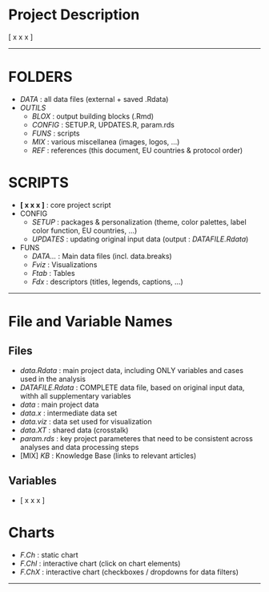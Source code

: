 **Project Description**
================

[ x x x ]

-----

# FOLDERS
* *DATA* : all data files (external + saved .Rdata)
* *OUTILS*
  + *BLOX* : output building blocks (.Rmd)
  + *CONFIG* : SETUP.R, UPDATES.R, param.rds
  + *FUNS* : scripts
  + *MIX* : various miscellanea (images, logos, ...)
  + *REF* : references (this document, EU countries & protocol order)


# SCRIPTS
* **[ x x x ]** : core project script
* CONFIG
  + *SETUP* : packages & personalization (theme, color palettes, label color function, EU countries, ...)
  + *UPDATES* : updating original input data (output : *DATAFILE.Rdata*)
* FUNS
  + *DATA...* : Main data files (incl. data.breaks)
  + *Fviz* : Visualizations
  + *Ftab* : Tables
  + *Fdx* : descriptors (titles, legends, captions, ...)

-----

# File and Variable Names

## Files
* *data.Rdata* : main project data, including ONLY variables and cases used in the analysis
* *DATAFILE.Rdata* : COMPLETE data file, based on original input data, withh all supplementary variables
* *data* : main project data
* *data.x* : intermediate data set
* *data.viz* : data set used for visualization
* *data.XT* : shared data (crosstalk)
* *param.rds* : key project parameteres that need to be consistent across analyses and data processing steps
* [MIX] *KB* : Knowledge Base (links to relevant articles)

## Variables
* [ x x x ]
  
# Charts
* *F.Ch* : static chart
* *F.ChI* : interactive chart (click on chart elements)
* *F.ChX* : interactive chart (checkboxes / dropdowns for data filters)

-----
